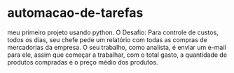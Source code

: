 # automacao-de-tarefas
meu primeiro projeto usando python. O Desafio: Para controle de custos, todos os dias, seu chefe pede um relatório com todas as compras de mercadorias da empresa. O seu trabalho, como analista, é enviar um e-mail para ele, assim que começar a trabalhar, com o total gasto, a quantidade de produtos compradas e o preço médio dos produtos.
